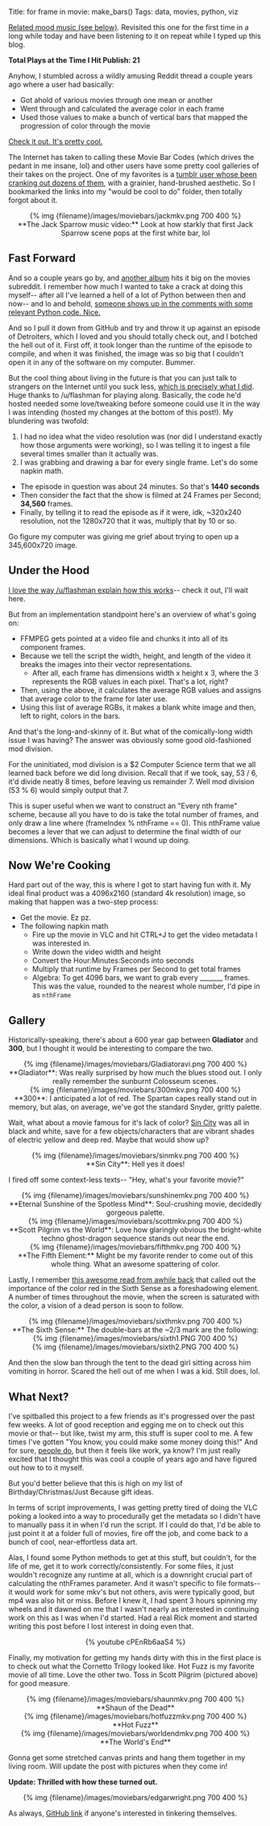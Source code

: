 Title: for frame in movie: make_bars()
Tags: data, movies, python, viz

<!-- PELICAN_BEGIN_SUMMARY -->

[Related mood music (see below)](https://www.youtube.com/watch?v=GI6CfKcMhjY). Revisited this one for the first time in a long while today and have been listening to it on repeat while I typed up this blog.

**Total Plays at the Time I Hit Publish: 21**

Anyhow, I stumbled across a wildly amusing Reddit thread a couple years ago where a user had basically:

- Got ahold of various movies through one mean or another
- Went through and calculated the average color in each frame
- Used those values to make a bunch of vertical bars that mapped the progression of color through the movie

[Check it out. It's pretty cool.](https://imgur.com/gallery/Pw6LD/)

The Internet has taken to calling these Movie Bar Codes (which drives the pedant in me insane, lol) and other users have some pretty cool galleries of their takes on the project. One of my favorites is a [tumblr user whose been cranking out dozens of them](http://moviebarcode.tumblr.com/), with a grainier, hand-brushed aesthetic. So I bookmarked the links into my "would be cool to do" folder, then totally forgot about it.

<center>{% img {filename}/images/moviebars/jackmkv.png 700 400 %}</center>
<center>**The Jack Sparrow music video:** Look at how starkly that first Jack Sparrow scene pops at the first white bar, lol</center>


<!-- PELICAN_END_SUMMARY -->

## Fast Forward


And so a couple years go by, and [another album](https://imgur.com/a/pfJ8N) hits it big on the movies subreddit. I remember how much I wanted to take a crack at doing this myself-- after all I've learned a hell of a lot of Python between then and now-- and lo and behold, [someone shows up in the comments with some relevant Python code. Nice.](https://www.reddit.com/r/movies/comments/6ce2df/the_average_color_of_every_frame_of_a_given_movie/dhu8otu/)

And so I pull it down from GitHub and try and throw it up against an episode of Detroiters, which I loved and you should totally check out, and I botched the hell out of it. First off, it took longer than the runtime of the episode to compile, and when it was finished, the image was so big that I couldn't open it in any of the software on my computer. Bummer.

But the cool thing about living in the future is that you can just talk to strangers on the Internet until you suck less, [which is precisely what I did](https://www.reddit.com/r/movies/comments/6ce2df/the_average_color_of_every_frame_of_a_given_movie/dipd3om/?context=3). Huge thanks to /u/flashman for playing along. Basically, the code he'd hosted needed some love/tweaking before someone could use it in the way I was intending (hosted my changes at the bottom of this post!). My blundering was twofold:

1. I had no idea what the video resolution was (nor did I understand exactly how those arguments were working), so I was telling it to ingest a file several times smaller than it actually was.
2. I was grabbing and drawing a bar for every single frame. Let's do some napkin math.
- The episode in question was about 24 minutes. So that's **1440 seconds**
- Then consider the fact that the show is filmed at 24 Frames per Second; **34,560** frames.
- Finally, by telling it to read the episode as if it were, idk, ~320x240 resolution, not the 1280x720 that it was, multiply that by 10 or so.

Go figure my computer was giving me grief about trying to open up a 345,600x720 image.

## Under the Hood


[I love the way /u/flashman explain how this works](http://timbennett.github.io/movie-barcodes/)-- check it out, I'll wait here.

But from an implementation standpoint here's an overview of what's going on:

- FFMPEG gets pointed at a video file and chunks it into all of its component frames.
- Because we tell the script the width, height, and length of the video it breaks the images into their vector representations.
    - After all, each frame has dimensions width x height x 3, where the 3 represents the RGB values in each pixel. That's a lot, right?
- Then, using the above, it calculates the average RGB values and assigns that average color to the frame for later use.
- Using this list of average RGBs, it makes a blank white image and then, left to right, colors in the bars.

And that's the long-and-skinny of it. But what of the comically-long width issue I was having? The answer was obviously some good old-fashioned mod division.

For the uninitiated, mod division is a $2 Computer Science term that we all learned back before we did long division. Recall that if we took, say, 53 / 6, it'd divide neatly 8 times, before leaving us remainder 7. Well mod division (53 % 6) would simply output that 7.

This is super useful when we want to construct an "Every nth frame" scheme, because all you have to do is take the total number of frames, and only draw a line where (frameIndex % nthFrame == 0). This nthFrame value becomes a lever that we can adjust to determine the final width of our dimensions. Which is basically what I wound up doing.

## Now We're Cooking


Hard part out of the way, this is where I got to start having fun with it. My ideal final product was a 4096x2160 (standard 4k resolution) image, so making that happen was a two-step process:

- Get the movie. Ez pz.
- The following napkin math
    - Fire up the movie in VLC and hit CTRL+J to get the video metadata I was interested in.
    - Write down the video width and height
    - Convert the Hour:Minutes:Seconds into seconds
    - Multiply that runtime by Frames per Second to get total frames
    - Algebra: To get 4096 bars, we want to grab every _______ frames. This was the value, rounded to the nearest whole number, I'd pipe in as `nthFrame`

## Gallery

Historically-speaking, there's about a 600 year gap between **Gladiator** and **300**, but I thought it would be interesting to compare the two.

<center>{% img {filename}/images/moviebars/Gladiatoravi.png 700 400 %}</center>
<center>**Gladiator**: Was really surprised by how much the blues stood out. I only really remember the sunburnt Colosseum scenes.</center>

<center>{% img {filename}/images/moviebars/300mkv.png 700 400 %}</center>
<center>**300**: I anticipated a lot of red. The Spartan capes really stand out in memory, but alas, on average, we've got the standard Snyder, gritty palette.</center>

Wait, what about a movie famous for it's lack of color? [Sin City](http://www.imdb.com/title/tt0401792/) was all in black and white, save for a few objects/characters that are vibrant shades of electric yellow and deep red. Maybe that would show up?

<center>{% img {filename}/images/moviebars/sinmkv.png 700 400 %}</center>
<center>**Sin City**: Hell yes it does!</center>

I fired off some context-less texts-- "Hey, what's your favorite movie?"

<center>{% img {filename}/images/moviebars/sunshinemkv.png 700 400 %}</center>
<center>**Eternal Sunshine of the Spotless Mind**: Soul-crushing movie, decidedly gorgeous palette.</center>

<center>{% img {filename}/images/moviebars/scottmkv.png 700 400 %}</center>
<center>**Scott Pilgrim vs the World**: Love how glaringly obvious the bright-white techno ghost-dragon sequence stands out near the end.</center>

<center>{% img {filename}/images/moviebars/fifthmkv.png 700 400 %}</center>
<center>**The Fifth Element:** Might be my favorite render to come out of this whole thing. What an awesome spattering of color.</center>

Lastly, I remember [this awesome read from awhile back](https://screenmuse.wordpress.com/2012/11/03/colour-symbolism-red-in-the-sixth-sense/) that called out the importance of the color red in the Sixth Sense as a foreshadowing element. A number of times throughout the movie, when the screen is saturated with the color, a vision of a dead person is soon to follow.

<center>{% img {filename}/images/moviebars/sixthmkv.png 700 400 %}</center>
<center>**The Sixth Sense:** The double-bars at the ~2/3 mark are the following:</center>

<center>{% img {filename}/images/moviebars/sixth1.PNG 700 400 %}</center>

<center>{% img {filename}/images/moviebars/sixth2.PNG 700 400 %}</center>

And then the slow ban through the tent to the dead girl sitting across him vomiting in horror. Scared the hell out of me when I was a kid. Still does, lol.

## What Next?


I've spitballed this project to a few friends as it's progressed over the past few weeks. A lot of good reception and egging me on to check out this movie or that-- but like, twist my arm, this stuff is super cool to me. A few times I've gotten "You know, you could make some money doing this!" And for sure, [people do](https://www.redbubble.com/people/moviebarcode/portfolio), but then it feels like work, ya know? I'm just really excited that I thought this was cool a couple of years ago and have figured out how to to it myself.

But you'd better believe that this is high on my list of Birthday/Christmas/Just Because gift ideas.

In terms of script improvements, I was getting pretty tired of doing the VLC poking a looked into a way to procedurally get the metadata so I didn't have to manually pass it in when I'd run the script. If I could do that, I'd be able to just point it at a folder full of movies, fire off the job, and come back to a bunch of cool, near-effortless data art.

Alas, I found some Python methods to get at this stuff, but couldn't, for the life of me, get it to work correctly/consistently. For some files, it just wouldn't recognize any runtime at all, which is a downright crucial part of calculating the nthFrames parameter. And it wasn't specific to file formats-- it would work for some mkv's but not others, avis were typically good, but mp4 was also hit or miss. Before I knew it, I had spent 3 hours spinning my wheels and it dawned on me that I wasn't nearly as interested in continuing work on this as I was when I'd started. Had a real Rick moment and started writing this post before I lost interest in doing even that.

<center>{% youtube cPEnRb6aaS4 %}</center>

Finally, my motivation for getting my hands dirty with this in the first place is to check out what the Cornetto Trilogy looked like. Hot Fuzz is my favorite movie of all time. Love the other two. Toss in Scott Pilgrim (pictured above) for good measure.

<center>{% img {filename}/images/moviebars/shaunmkv.png 700 400 %}</center>
<center>**Shaun of the Dead**</center>

<center>{% img {filename}/images/moviebars/hotfuzzmkv.png 700 400 %}</center>
<center>**Hot Fuzz**</center>

<center>{% img {filename}/images/moviebars/worldendmkv.png 700 400 %}</center>
<center>**The World's End**</center>

Gonna get some stretched canvas prints and hang them together in my living room. Will update the post with pictures when they come in!

**Update: Thrilled with how these turned out.**

<center>{% img {filename}/images/moviebars/edgarwright.png 700 400 %}</center>

As always, [GitHub link](https://github.com/NapsterInBlue/movie-barcodes) if anyone's interested in tinkering themselves.
